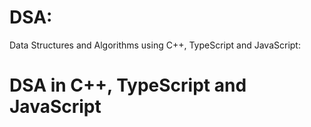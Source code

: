 # DSA:
Data Structures and Algorithms using C++, TypeScript and JavaScript:
# DSA in C++, TypeScript and JavaScript
